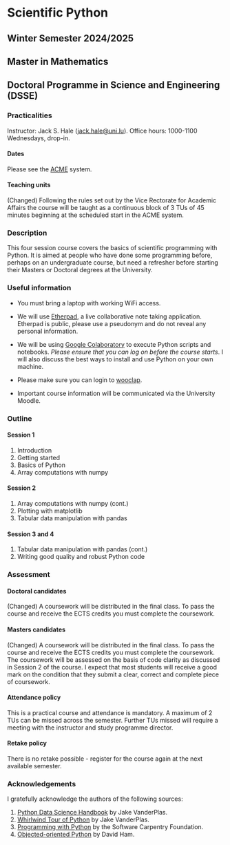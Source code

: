 # Scientific Python
## Winter Semester 2024/2025
## Master in Mathematics
## Doctoral Programme in Science and Engineering (DSSE)

### Practicalities

Instructor: Jack S. Hale ([jack.hale@uni.lu](mailto:jack.hale@uni.lu)).
Office hours: 1000-1100 Wednesdays, drop-in.

#### Dates

Please see the [ACME](https://acme.uni.lu) system.

#### Teaching units

(Changed) Following the rules set out by the Vice Rectorate for Academic Affairs the
course will be taught as a continuous block of 3 TUs of 45 minutes beginning at
the scheduled start in the ACME system.

### Description

This four session course covers the basics of scientific programming with
Python. It is aimed at people who have done some programming before, perhaps on
an undergraduate course, but need a refresher before starting their Masters or
Doctoral degrees at the University.

### Useful information

* You must bring a laptop with working WiFi access.

* We will use [Etherpad](https://pad.carpentries.org/spul2023), a live
  collaborative note taking application. Etherpad is public, please use a
  pseudonym and do not reveal any personal information.

* We will be using [Google Colaboratory](https://colab.research.google.com) to
  execute Python scripts and notebooks. *Please ensure that you can log on
  before the course starts*. I will also discuss the best ways to install and
  use Python on your own machine.

* Please make sure you can login to [wooclap](https://wooclap.com).

* Important course information will be communicated via the University Moodle.

### Outline

#### Session 1

1. Introduction
2. Getting started
3. Basics of Python
4. Array computations with numpy

#### Session 2

1. Array computations with numpy (cont.)
2. Plotting with matplotlib
3. Tabular data manipulation with pandas

#### Session 3 and 4

1. Tabular data manipulation with pandas (cont.)
2. Writing good quality and robust Python code

### Assessment

#### Doctoral candidates

(Changed) A coursework will be distributed in the final class. To pass the
course and receive the ECTS credits you must complete the coursework.

#### Masters candidates

(Changed) A coursework will be distributed in the final class. To pass the
course and receive the ECTS credits you must complete the coursework. The
coursework will be assessed on the basis of code clarity as discussed in
Session 2 of the course. I expect that most students will receive a good mark
on the condition that they submit a clear, correct and complete piece of
coursework.

#### Attendance policy

This is a practical course and attendance is mandatory. A maximum of 2 TUs can
be missed across the semester. Further TUs missed will require a meeting with
the instructor and study programme director.

#### Retake policy

There is no retake possible - register for the course again at the next
available semester.

### Acknowledgements

I gratefully acknowledge the authors of the following sources:

1. [Python Data Science Handbook](https://github.com/jakevdp/PythonDataScienceHandbook) by Jake VanderPlas.
2. [Whirlwind Tour of Python](https://github.com/jakevdp/WhirlwindTourOfPython) by Jake VanderPlas.
3. [Programming with Python](https://swcarpentry.github.io/python-novice-inflammation/) by the Software Carpentry Foundation.
4. [Objected-oriented Python](https://object-oriented-python.github.io) by David Ham.
